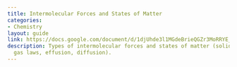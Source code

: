 ```yaml
---
title: Intermolecular Forces and States of Matter
categories:
- Chemistry
layout: guide
link: https://docs.google.com/document/d/1djUhde3l1MGdeBrieQGZr3MoRRYE_lDryyt9ItOssvA/
description: Types of intermolecular forces and states of matter (solids, liquids,
  gas laws, effusion, diffusion).
---
```


